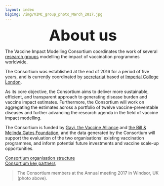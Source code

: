 ```yaml
---
layout: index
bigimg: /img/VIMC_group_photo_March_2017.jpg
---
```


<div style="font-size:50px; text-align:center; font-weight:bold">About us</div>

The Vaccine Impact Modelling Consortium coordinates the work of several [research groups](/modellers) modelling the impact of vaccination programmes worldwide.     

The Consortium was established at the end of 2016 for a period of five years, and is currently coordinated by [secretariat](/secretariat) based at [Imperial College London](http://www.imperial.ac.uk/).   

As its core objective, the Consortium aims to deliver more sustainable, efficient, and transparent approach to generating disease burden and vaccine impact estimates. Furthermore, the Consortium will work on aggregating the estimates across a portfolio of twelve vaccine-preventable diseases and further advancing the research agenda in the field of vaccine impact modelling.   

The Consortium is funded by [Gavi, the Vaccine Alliance]( http://www.gavi.org/) and [the Bill & Melinda Gates Foundation]( http://www.gatesfoundation.org/), and the data generated by the Consortium will support the evaluation of the two organisations’ existing vaccination programmes, and inform potential future investments and vaccine scale-up opportunities.    

[Consortium organisation structure](/resources/VIMC_organogram_2020.pdf)     
[Consortium key partners](/partners)   



> The Consortium members at the Annual meeting 2017 in Windsor, UK (photo above).
